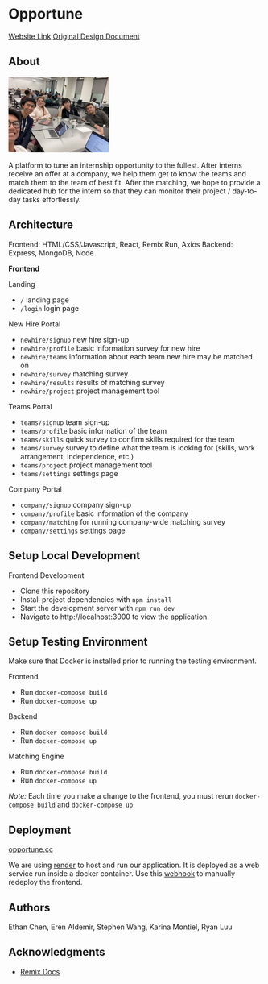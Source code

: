# Opportune

[Website Link](https://www.opportune.cc/)
[Original Design Document](https://docs.google.com/document/d/1SeWRSx2n52ijeMqIQWEI0jRcOt1dePZC6fZ5yYvKcaA/edit#heading=h.tmu8pj8tb51n)

## About
 
<img src="public/team.jpeg" alt="team" width="200"/>

A platform to tune an internship opportunity to the fullest. After interns receive an offer at a company, we help them get to know the teams and match them to the team of best fit.
After the matching, we hope to provide a dedicated hub for the intern so that they can monitor their project / day-to-day tasks effortlessly.

## Architecture
Frontend: HTML/CSS/Javascript, React, Remix Run, Axios
Backend: Express, MongoDB, Node

**Frontend**

Landing
* `/` landing page
* `/login` login page

New Hire Portal
* `newhire/signup` new hire sign-up
* `newhire/profile` basic information survey for new hire
* `newhire/teams` information about each team new hire may be matched on
* `newhire/survey` matching survey
* `newhire/results` results of matching survey
* `newhire/project` project management tool

Teams Portal
* `teams/signup` team sign-up
* `teams/profile` basic information of the team
* `teams/skills` quick survey to confirm skills required for the team
* `teams/survey` survey to define what the team is looking for (skills, work arrangement, independence, etc.)
* `teams/project` project management tool
* `teams/settings` settings page

Company Portal
* `company/signup` company sign-up
* `company/profile` basic information of the company
* `company/matching` for running company-wide matching survey
* `company/settings` settings page

## Setup Local Development
Frontend Development
- Clone this repository
- Install project dependencies with `npm install`
- Start the development server with `npm run dev`
- Navigate to http://localhost:3000 to view the application.

## Setup Testing Environment
Make sure that Docker is installed prior to running the testing environment.

Frontend
- Run `docker-compose build`
- Run `docker-compose up`

Backend
- Run `docker-compose build`
- Run `docker-compose up`

Matching Engine
- Run `docker-compose build`
- Run `docker-compose up`

*Note:* Each time you make a change to the frontend, you must rerun `docker-compose build` and `docker-compose up`

## Deployment
[opportune.cc](https://www.opportune.cc/)

We are using [render](https://render.com/) to host and run our application. It is deployed as a web service run inside a docker container.
Use this [webhook](https://api.render.com/deploy/srv-cl78shf6e7vc739qgb7g?key=s2AUu7liU0E) to manually redeploy the frontend.

## Authors
Ethan Chen, Eren Aldemir, Stephen Wang, Karina Montiel, Ryan Luu

## Acknowledgments
- [Remix Docs](https://remix.run/docs)
